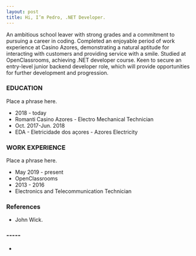 ```yaml
---
layout: post
title: Hi, I’m Pedro, .NET Developer.
---
```


An ambitious school leaver with strong grades and a commitment to pursuing a career in coding. Completed an enjoyable period of work experience at Casino Azores, demonstrating a natural aptitude for interacting with customers and providing service with a smile. Studied at OpenClassrooms, achieving .NET developer course. Keen to secure an entry-level junior backend developer role, which will provide opportunities for further development and progression.

### EDUCATION

Place a phrase here.

* 2018 - today
* Romanti Casino Azores - Electro Mechanical Technician
* Oct. 2017-Jun. 2018
* EDA - Eletricidade dos açores - Azores Electricity


### WORK EXPERIENCE

Place a phrase here.

* May 2019 - present
* OpenClassrooms
* 2013 - 2016
* Electronics and Telecommunication Technician



### References

* John Wick.

### -----

*
